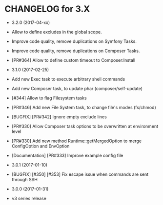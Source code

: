 CHANGELOG for 3.X
=================

* 3.2.0 (2017-04-xx)
 * Allow to define excludes in the global scope.
 * Improve code quality, remove duplications on Symfony Tasks.
 * Improve code quality, remove duplications on Composer Tasks.
 * [PR#364] Allow to define custom timeout to Composer:Install

* 3.1.0 (2017-02-25)
 * Add new Exec task to execute arbitrary shell commands
 * Add new Composer task, to update phar (composer/self-update)
 * [#344] Allow to flag Filesystem tasks
 * [PR#346] Add new File System task, to change file's modes (fs/chmod)
 * [BUGFIX] [PR#342] Ignore empty exclude lines
 * [PR#330] Allow Composer task options to be overwritten at environment level
 * [PR#330] Add new method Runtime::getMergedOption to merge ConfigOption and EnvOption
 * [Documentation] [PR#333] Improve example config file

* 3.0.1 (2017-01-10)
 * [BUGFIX] [#350] [#353] Fix escape issue when commands are sent through SSH

* 3.0.0 (2017-01-31)
 * v3 series release
